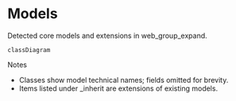 # Models

Detected core models and extensions in web_group_expand.

```mermaid
classDiagram
```

Notes
- Classes show model technical names; fields omitted for brevity.
- Items listed under _inherit are extensions of existing models.
